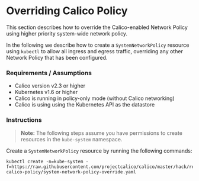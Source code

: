 # Overriding Calico Policy

This section describes how to override the Calico-enabled Network Policy using higher priority system-wide
network policy.

In the following we describe how to create a `SystemNetworkPolicy` resource using `kubectl` to allow all
ingress and egress traffic, overriding any other Network Policy that has been configured.

### Requirements / Assumptions

- Calico version v2.3 or higher
- Kubernetes v1.6 or higher
- Calico is running in policy-only mode (without Calico networking)
- Calico is using using the Kubernetes API as the datastore

### Instructions

> **Note:** The following steps assume you have permissions to create resources in the `kube-system` namespace.

Create a `SystemNetworkPolicy` resource by running the following commands:

```
kubectl create -n=kube-system -f=https://raw.githubusercontent.com/projectcalico/calico/master/hack/remove-calico-policy/system-network-policy-override.yaml
```
